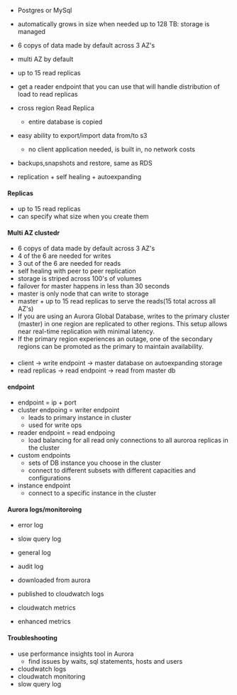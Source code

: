 * Postgres or MySql

* automatically grows in size when needed up to 128 TB: storage is managed
* 6 copys of data made by default across 3 AZ's
* multi AZ by default
* up to 15 read replicas 
* get a reader endpoint that you can use that will handle distribution of load to read replicas
* cross region Read Replica
    * entire database is copied
* easy ability to export/import data from/to s3
    * no client application needed, is built in, no network costs
* backups,snapshots and restore, same as RDS
* replication + self healing + autoexpanding


#### Replicas
* up to 15 read replicas
* can specify what size when you create them



#### Multi AZ clustedr
* 6 copys of data made by default across 3 AZ's
* 4 of the 6 are needed for writes
* 3 out of the 6 are needed for reads
* self healing with peer to peer replication
* storage is striped across 100's of volumes
* failover for master happens in less than 30 seconds
* master is only node that can write to storage
* master + up to 15 read replicas to serve the reads(15 total across all AZ's)
* If you are using an Aurora Global Database, writes to the primary cluster (master) in one region are replicated to other regions. This setup allows near real-time replication with minimal latency.
* If the primary region experiences an outage, one of the secondary regions can be promoted as the primary to maintain availability.

#### 
* client -> write endpoint -> master database on autoexpanding storage
* read replicas -> read endpoint -> read from master db

#### endpoint
* endpoint = ip + port
* cluster endpoing = writer endpoint 
    * leads to primary instance in cluster
    * used for write ops
* reader endpoint = read endpoing
    * load balancing for all read only connections to all auroroa replicas in the cluster
* custom endpoints
    * sets of DB instance you choose in the cluster
    * connect to different subsets with different capacities and configurations
* instance endpoint
    * connect to a specific instance in the cluster


#### Aurora logs/monitoroing
* error log
* slow query log
* general log
* audit log

* downloaded from aurora
* published to cloudwatch logs

* cloudwatch metrics
* enhanced metrics


#### Troubleshooting
* use performance insights tool in Aurora
    * find issues by waits, sql statements, hosts and users
* cloudwatch logs
* cloudwatch monitoring
* slow query log


